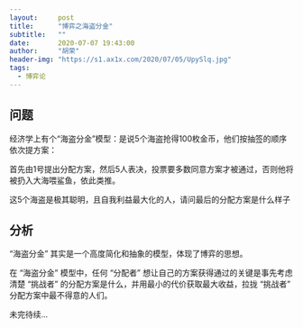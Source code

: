 ```yaml
---
layout:     post
title:      "博弈之海盗分金"
subtitle:   ""
date:       2020-07-07 19:43:00
author:     "胡荣"
header-img: "https://s1.ax1x.com/2020/07/05/UpySlq.jpg"
tags:
  - 博弈论
---
```


## 问题

经济学上有个“海盗分金”模型：是说5个海盗抢得100枚金币，他们按抽签的顺序依次提方案：

首先由1号提出分配方案，然后5人表决，投票要多数同意方案才被通过，否则他将被扔入大海喂鲨鱼，依此类推。

这5个海盗是极其聪明，且自我利益最大化的人，请问最后的分配方案是什么样子

## 分析

“海盗分金” 其实是一个高度简化和抽象的模型，体现了博弈的思想。

在 “海盗分金” 模型中，任何 “分配者” 想让自己的方案获得通过的关键是事先考虑清楚 “挑战者” 的分配方案是什么，并用最小的代价获取最大收益，拉拢 “挑战者” 分配方案中最不得意的人们。

未完待续...

[1]: https://zhuanlan.zhihu.com/p/64311616
